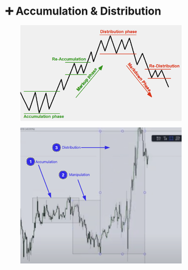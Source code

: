 # ➕ Accumulation & Distribution

<figure><img src="../.gitbook/assets/image (3).png" alt=""><figcaption></figcaption></figure>

<figure><img src="../.gitbook/assets/image (14) (1) (1).png" alt=""><figcaption></figcaption></figure>
